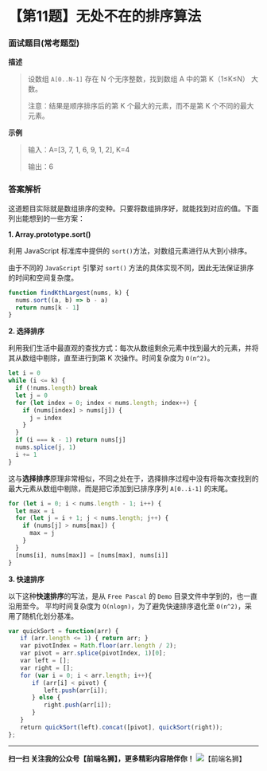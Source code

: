 # 【第11题】无处不在的排序算法

### 面试题目(常考题型)
**描述**
> 设数组 ```A[0..N-1]``` 存在 N 个无序整数，找到数组 A 中的第 K（1≤K≤N） 大数。
>
> 注意：结果是顺序排序后的第 K 个最大的元素，而不是第 K 个不同的最大元素。

**示例**
>输入：A=[3, 7, 1, 6, 9, 1, 2], K=4
>
>输出：6

### 答案解析
这道题目实际就是数组排序的变种。只要将数组排序好，就能找到对应的值。下面列出能想到的一些方案：

**1. Array.prototype.sort()**

利用 JavaScript 标准库中提供的 `sort()`方法，对数组元素进行从大到小排序。

由于不同的 `JavaScript` 引擎对 `sort()` 方法的具体实现不同，因此无法保证排序的时间和空间复杂度。

```js
function findKthLargest(nums, k) {
  nums.sort((a, b) => b - a)
  return nums[k - 1]
}
```

**2. 选择排序**

利用我们生活中最直观的查找方式：每次从数组剩余元素中找到最大的元素，并将其从数组中剔除，直至进行到第 K 次操作。时间复杂度为 `O(n^2)`。

```js
let i = 0
while (i <= k) {
  if (!nums.length) break
  let j = 0
  for (let index = 0; index < nums.length; index++) {
    if (nums[index] > nums[j]) {
      j = index
    }
  }
  if (i === k - 1) return nums[j]
  nums.splice(j, 1)
  i += 1
}
```

这与**选择排序**原理非常相似，不同之处在于，选择排序过程中没有将每次查找到的最大元素从数组中剔除，而是把它添加到已排序序列 `A[0..i-1]` 的末尾。

```js
for (let i = 0; i < nums.length - 1; i++) {
  let max = i
  for (let j = i + 1; j < nums.length; j++) {
    if (nums[j] > nums[max]) {
      max = j
    }
  }
  [nums[i], nums[max]] = [nums[max], nums[i]]
}
```

**3. 快速排序** 

以下这种**快速排序**的写法，是从 `Free Pascal` 的 `Demo` 目录文件中学到的，也一直沿用至今。
平均时间复杂度为 `O(nlogn)`，为了避免快速排序退化至 `O(n^2)`，采用了随机化划分基准。

```js
var quickSort = function(arr) {
　　if (arr.length <= 1) { return arr; }
　　var pivotIndex = Math.floor(arr.length / 2);
　　var pivot = arr.splice(pivotIndex, 1)[0];
　　var left = [];
　　var right = [];
　　for (var i = 0; i < arr.length; i++){
　　　　if (arr[i] < pivot) {
　　　　　　left.push(arr[i]);
　　　　} else {
　　　　　　right.push(arr[i]);
　　　　}
　　}
　　return quickSort(left).concat([pivot], quickSort(right));
};
```

***
 **扫一扫 关注我的公众号【前端名狮】，更多精彩内容陪伴你！**
![【前端名狮】](/7.png)
